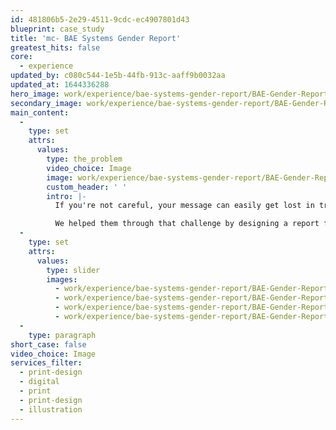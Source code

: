 ```yaml
---
id: 481806b5-2e29-4511-9cdc-ec4907801d43
blueprint: case_study
title: 'mc- BAE Systems Gender Report'
greatest_hits: false
core:
  - experience
updated_by: c080c544-1e5b-44fb-913c-aaff9b0032aa
updated_at: 1644336288
hero_image: work/experience/bae-systems-gender-report/BAE-Gender-Report-18-Experience-Full-Image-1360x768.5.jpg
secondary_image: work/experience/bae-systems-gender-report/BAE-Gender-Report-18-Experience-Secondary-Image-896x597.jpg
main_content:
  -
    type: set
    attrs:
      values:
        type: the_problem
        video_choice: Image
        image: work/experience/bae-systems-gender-report/BAE-Gender-Report-18-Experience-Large-927x522.jpg
        custom_header: ' '
        intro: |-
          If you're not careful, your message can easily get lost in translation. That's doubly true when your message is based on hefty reports and analytical data. But that's exactly the challenge BAE Systems came to us with. Their yearly gender report is designed to help employees understand their progress towards gender equality.

          We helped them through that challenge by designing a report featuring creative infographics, charts and tables. The visuals both retain BAE Systems’ branding and bring the data to life. This not only makes for an engaging read, but it also highlights the value that BAE Systems puts on promoting equal opportunities.
  -
    type: set
    attrs:
      values:
        type: slider
        images:
          - work/experience/bae-systems-gender-report/BAE-Gender-Report-18-Experience-Small-740x416.25-1.jpg
          - work/experience/bae-systems-gender-report/BAE-Gender-Report-18-Experience-Small-740x416.25-2.jpg
          - work/experience/bae-systems-gender-report/BAE-Gender-Report-18-Experience-Small-740x416.25-3.jpg
          - work/experience/bae-systems-gender-report/BAE-Gender-Report-18-Experience-Small-740x416.25-4.jpg
  -
    type: paragraph
short_case: false
video_choice: Image
services_filter:
  - print-design
  - digital
  - print
  - print-design
  - illustration
---
```

